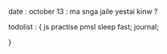 date  : october 13 
 :  ma snga jaile yestai kinw ? 

 todolist  : {
    js practise 
    pmsl 
    sleep fast; 
    journal; 
    
 }